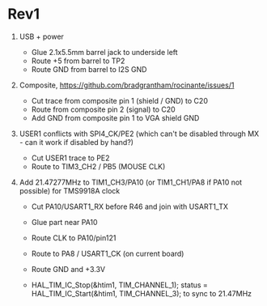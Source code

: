 # Rev1

1. USB + power

     - Glue 2.1x5.5mm barrel jack to underside left
     - Route +5 from barrel to TP2
     * Route GND from barrel to I2S GND
2. Composite, https://github.com/bradgrantham/rocinante/issues/1

     * Cut trace from composite pin 1 (shield / GND) to C20
     * Route from composite pin 2 (signal) to C20
     * Add GND from composite pin 1 to VGA shield GND
3. USER1 conflicts with SPI4_CK/PE2 (which can't be disabled through MX - can it work if disabled by hand?)

     * Cut USER1 trace to PE2
     * Route to TIM3_CH2 / PB5 (MOUSE CLK)
4. Add 21.47277MHz to TIM1_CH3/PA10 (or TIM1_CH1/PA8 if PA10 not possible) for TMS9918A clock

     * Cut PA10/USART1_RX before R46 and join with USART1_TX

     * Glue part near PA10

     * Route CLK to PA10/pin121

     * Route to PA8 / USART1_CK (on current board)

     * Route GND and +3.3V

     * HAL_TIM_IC_Stop(&htim1, TIM_CHANNEL_1); status = HAL_TIM_IC_Start(&htim1, TIM_CHANNEL_3); to sync to 21.47MHz
